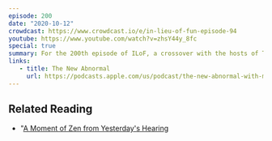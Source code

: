 ```yaml
---
episode: 200
date: "2020-10-12"
crowdcast: https://www.crowdcast.io/e/in-lieu-of-fun-episode-94
youtube: https://www.youtube.com/watch?v=zhsY44y_8fc
special: true
summary: For the 200th episode of ILoF, a crossover with the hosts of The New Abnormal
links:
   - title: The New Abnormal
     url: https://podcasts.apple.com/us/podcast/the-new-abnormal-with-molly-jong-fast-rick-wilson/id1508202790
---
```


## Related Reading

- "[A Moment of Zen from Yesterday's Hearing](https://www.lawfareblog.com/moment-zen-yesterdays-hearing)
